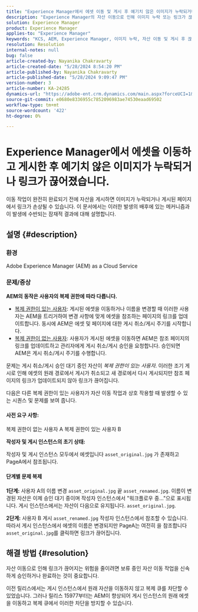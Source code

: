 ```yaml
---
title: "Experience Manager에서 에셋 이동 및 게시 후 예기치 않은 이미지가 누락되거나 링크가 끊어졌습니다."
description: "Experience Manager의 자산 이동으로 인해 이미지 누락 또는 링크가 끊어지는 문제를 해결하십시오."
solution: Experience Manager
product: Experience Manager
applies-to: "Experience Manager"
keywords: "KCS, AEM, Experience Manager, 이미지 누락, 자산 이동 및 게시 후 끊어진 링크"
resolution: Resolution
internal-notes: null
bug: false
article-created-by: Nayanika Chakravarty
article-created-date: "5/28/2024 8:54:20 PM"
article-published-by: Nayanika Chakravarty
article-published-date: "5/28/2024 9:09:47 PM"
version-number: 3
article-number: KA-24285
dynamics-url: "https://adobe-ent.crm.dynamics.com/main.aspx?forceUCI=1&pagetype=entityrecord&etn=knowledgearticle&id=dd4ace71-341d-ef11-840a-000d3a372703"
source-git-commit: e0680e8336955c7852096983ae74530eaad69502
workflow-type: tm+mt
source-wordcount: '422'
ht-degree: 0%

---
```


# Experience Manager에서 에셋을 이동하고 게시한 후 예기치 않은 이미지가 누락되거나 링크가 끊어졌습니다.


이동 작업이 완전히 완료되기 전에 자산을 게시하면 이미지가 누락되거나 게시된 페이지에서 링크가 손상될 수 있습니다. 이 문서에서는 이러한 발생의 배후에 있는 메커니즘과 이 발생에 수반되는 잠재적 결과에 대해 설명합니다.

## 설명 {#description}


### <b>환경</b>

Adobe Experience Manager (AEM) as a Cloud Service

### 문제/증상

<b>AEM의 동작은 사용자의 복제 권한에 따라 다릅니다.</b>

- <u>복제 권한이 있는 사용자</u>: 게시된 에셋을 이동하거나 이름을 변경할 때 이러한 사용자는 AEM을 트리거하여 변경 사항에 맞게 에셋을 참조하는 페이지의 링크를 업데이트합니다. 동시에 AEM은 에셋 및 페이지에 대한 게시 취소/게시 주기를 시작합니다.
- <u>복제 권한이 없는 사용자</u>: 사용자가 게시된 에셋을 이동하면 AEM은 참조 페이지의 링크를 업데이트하고 관리자에게 게시 취소/게시 승인을 요청합니다. 승인되면 AEM은 게시 취소/게시 주기를 수행합니다.


문제는 게시 취소/게시 승인 대기 중인 자산이 *복제 권한이 있는 사용자*. 이러한 조기 게시로 인해 에셋의 원래 경로에서 게시가 취소되고 새 경로에서 다시 게시되지만 참조 페이지의 링크가 업데이트되지 않아 링크가 끊어집니다.

다음은 다른 복제 권한이 있는 사용자가 자산 이동 작업과 상호 작용할 때 발생할 수 있는 시퀀스 및 문제를 보여 줍니다.

#### <b>사전 요구 사항:</b>

복제 권한이 없는 사용자 A 복제 권한이 있는 사용자 B

<b>작성자 및 게시 인스턴스의 초기 상태:</b>

작성자 및 게시 인스턴스 모두에서 에셋입니다 `asset_original.jpg` 가 존재하고 PageA에서 참조됩니다.

#### <b>단계별 문제 복제</b>

<b>1단계:</b> 사용자 A의 이름 변경 `asset_original.jpg` 끝 `asset_renamed.jpg`. 이름이 변경된 자산은 이제 승인 대기 중이며 작성자 인스턴스에서 &quot;워크플로우 중...&quot;으로 표시됩니다. 게시 인스턴스에서는 자산이 다음으로 유지됩니다. `asset_original.jpg`.

<b>2단계:</b> 사용자 B 게시 `asset_renamed.jpg` 작성자 인스턴스에서 참조할 수 있습니다. 따라서 게시 인스턴스에서 에셋의 이름은 변경되지만 PageA는 여전히 을 참조합니다 `asset_original.jpg`를 클릭하면 링크가 끊어집니다.


## 해결 방법 {#resolution}


자산 이동으로 인해 링크가 끊어지는 위험을 줄이려면 보류 중인 자산 이동 작업을 신속하게 승인하거나 완료하는 것이 중요합니다.

이전 릴리스에서는 게시 인스턴스에서 원래 자산을 이동하지 않고 복제 큐를 차단할 수 있었습니다. 그러나 릴리스 15977부터는 AEM이 향상되어 게시 인스턴스의 원래 에셋을 이동하고 복제 큐에서 이러한 차단을 방지할 수 있습니다.
